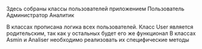 Здесь собраны классы пользователей приложением
Пользователь
Администратор
Аналитик

В классах прописана логика всех пользователей. Класс User является родительским,
так как у остальных будет его же функционал
В классах Asmin и Analiser необходимо реализовать их специфические методы